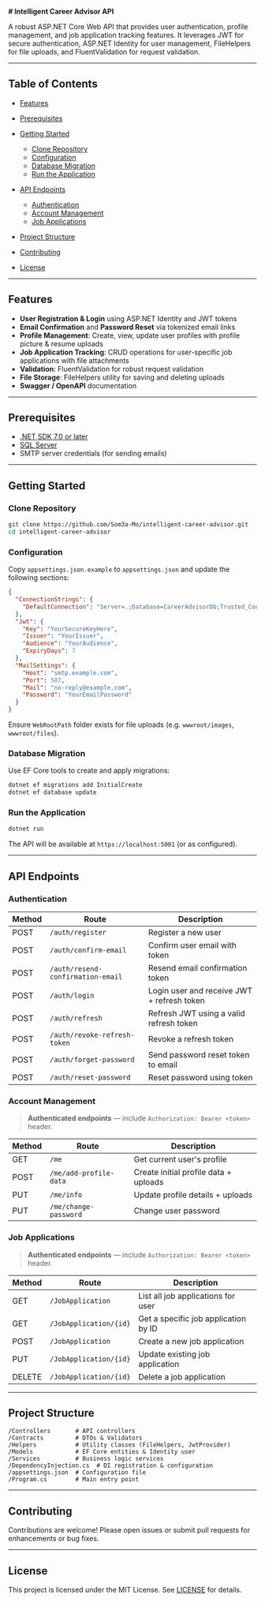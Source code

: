 **# Intelligent Career Advisor API**

A robust ASP.NET Core Web API that provides user authentication, profile management, and job application tracking features. It leverages JWT for secure authentication, ASP.NET Identity for user management, FileHelpers for file uploads, and FluentValidation for request validation.

---

## Table of Contents

* [Features](#features)
* [Prerequisites](#prerequisites)
* [Getting Started](#getting-started)

  * [Clone Repository](#clone-repository)
  * [Configuration](#configuration)
  * [Database Migration](#database-migration)
  * [Run the Application](#run-the-application)
* [API Endpoints](#api-endpoints)

  * [Authentication](#authentication)
  * [Account Management](#account-management)
  * [Job Applications](#job-applications)
* [Project Structure](#project-structure)
* [Contributing](#contributing)
* [License](#license)

---

## Features

* **User Registration & Login** using ASP.NET Identity and JWT tokens
* **Email Confirmation** and **Password Reset** via tokenized email links
* **Profile Management**: Create, view, update user profiles with profile picture & resume uploads
* **Job Application Tracking**: CRUD operations for user-specific job applications with file attachments
* **Validation**: FluentValidation for robust request validation
* **File Storage**: FileHelpers utility for saving and deleting uploads
* **Swagger / OpenAPI** documentation

---

## Prerequisites

* [.NET SDK 7.0 or later](https://dotnet.microsoft.com/download)
* [SQL Server](https://www.microsoft.com/sql-server)
* SMTP server credentials (for sending emails)

---

## Getting Started

### Clone Repository

```bash
git clone https://github.com/Som3a-Mo/intelligent-career-advisor.git
cd intelligent-career-advisor
```

### Configuration

Copy `appsettings.json.example` to `appsettings.json` and update the following sections:

```json
{
  "ConnectionStrings": {
    "DefaultConnection": "Server=.;Database=CareerAdvisorDb;Trusted_Connection=True;"
  },
  "Jwt": {
    "Key": "YourSecureKeyHere",
    "Issuer": "YourIssuer",
    "Audience": "YourAudience",
    "ExpiryDays": 7
  },
  "MailSettings": {
    "Host": "smtp.example.com",
    "Port": 587,
    "Mail": "no-reply@example.com",
    "Password": "YourEmailPassword"
  }
}
```

Ensure `WebRootPath` folder exists for file uploads (e.g. `wwwroot/images`, `wwwroot/files`).

### Database Migration

Use EF Core tools to create and apply migrations:

```bash
dotnet ef migrations add InitialCreate
dotnet ef database update
```

### Run the Application

```bash
dotnet run
```

The API will be available at `https://localhost:5001` (or as configured).

---

## API Endpoints

### Authentication

| Method | Route                             | Description                                |
| ------ | --------------------------------- | ------------------------------------------ |
| POST   | `/auth/register`                  | Register a new user                        |
| POST   | `/auth/confirm-email`             | Confirm user email with token              |
| POST   | `/auth/resend-confirmation-email` | Resend email confirmation token            |
| POST   | `/auth/login`                     | Login user and receive JWT + refresh token |
| POST   | `/auth/refresh`                   | Refresh JWT using a valid refresh token    |
| POST   | `/auth/revoke-refresh-token`      | Revoke a refresh token                     |
| POST   | `/auth/forget-password`           | Send password reset token to email         |
| POST   | `/auth/reset-password`            | Reset password using token                 |

### Account Management

> **Authenticated endpoints** — include `Authorization: Bearer <token>` header.

| Method | Route                  | Description                           |
| ------ | ---------------------- | ------------------------------------- |
| GET    | `/me`                  | Get current user's profile            |
| POST   | `/me/add-profile-data` | Create initial profile data + uploads |
| PUT    | `/me/info`             | Update profile details + uploads      |
| PUT    | `/me/change-password`  | Change user password                  |

### Job Applications

> **Authenticated endpoints** — include `Authorization: Bearer <token>` header.

| Method | Route                  | Description                          |
| ------ | ---------------------- | ------------------------------------ |
| GET    | `/JobApplication`      | List all job applications for user   |
| GET    | `/JobApplication/{id}` | Get a specific job application by ID |
| POST   | `/JobApplication`      | Create a new job application         |
| PUT    | `/JobApplication/{id}` | Update existing job application      |
| DELETE | `/JobApplication/{id}` | Delete a job application             |

---

## Project Structure

```
/Controllers       # API controllers
/Contracts         # DTOs & Validators
/Helpers           # Utility classes (FileHelpers, JwtProvider)
/Models            # EF Core entities & Identity user
/Services          # Business logic services
/DependencyInjection.cs  # DI registration & configuration
/appsettings.json  # Configuration file
/Program.cs        # Main entry point
```

---

## Contributing

Contributions are welcome! Please open issues or submit pull requests for enhancements or bug fixes.

---

## License

This project is licensed under the MIT License. See [LICENSE](LICENSE) for details.

